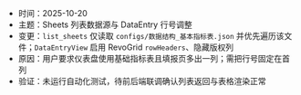- 时间：2025-10-20
- 主题：Sheets 列表数据源与 DataEntry 行号调整
- 变更：`list_sheets` 仅读取 `configs/数据结构_基本指标表.json` 并优先遍历该文件；`DataEntryView` 启用 RevoGrid `rowHeaders`、隐藏版权列
- 原因：用户要求仪表盘使用基础指标表且填报页多出一列；需把行号固定在首列
- 验证：未运行自动化测试，待前后端联调确认列表返回与表格渲染正常